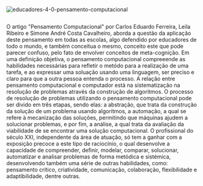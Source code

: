 ![educadores-4-0-pensamento-computacional](https://user-images.githubusercontent.com/75487136/101224668-144fab00-366e-11eb-8503-2526aa866497.jpg)

<img scr="link da imagem" height="altura em pixels" width="largura em pixels">



O artigo "Pensamento Computacional" por Carlos Eduardo Ferreira, Leila Ribeiro e Simone André Costa Cavalheiro, aborda a questão da aplicação deste pensamento
em todas as escolas, algo defendido por educadores de todo o mundo, e também conceitua o mesmo, conceito este que pode parecer confuso, pelo fato de envolver 
conceitos de meta-cognição. Em uma definição objetiva, o pensamento computacional compreeende as habilidades necessárias para refletir o metódo para a realização
de uma tarefa, e ao expressar uma soluação usando uma linguagem, ser preciso e claro para que a outra pessoa entenda o processo. A relação entre pensamento computacional
e computador está na sistematização na resolução de problemas através da construção de algoritmos. O processo de resolução de problemas utilizando o pensamento
computacional pode ser divido em três etapas, sendo elas: a abstração, que trata da construção da solução de um problema usando algoritmos, a automação, a qual se refere
à mecanização das soluções, permitindo que máquinas ajudem a solucionar problemas, e por fim, a análise, a qual trata da avaliação da viabilidade de se encontrar uma
solução computacional. O profissional do século XXI, independente da área de atuação, só tem a ganhar com a exposição precoce a este tipo de raciocínio, o qual desenvolve 
a capacidade de compreender, definir, modelar, comparar, solucionar, automatizar e analisar problemas de forma metódica e sistémica, desenvolvendo também uma série de outras 
habilidades, como: pensamento crítico, criatividade, comunicação, colaboração, flexibilidade e adaptibilidade, dentre outras.
